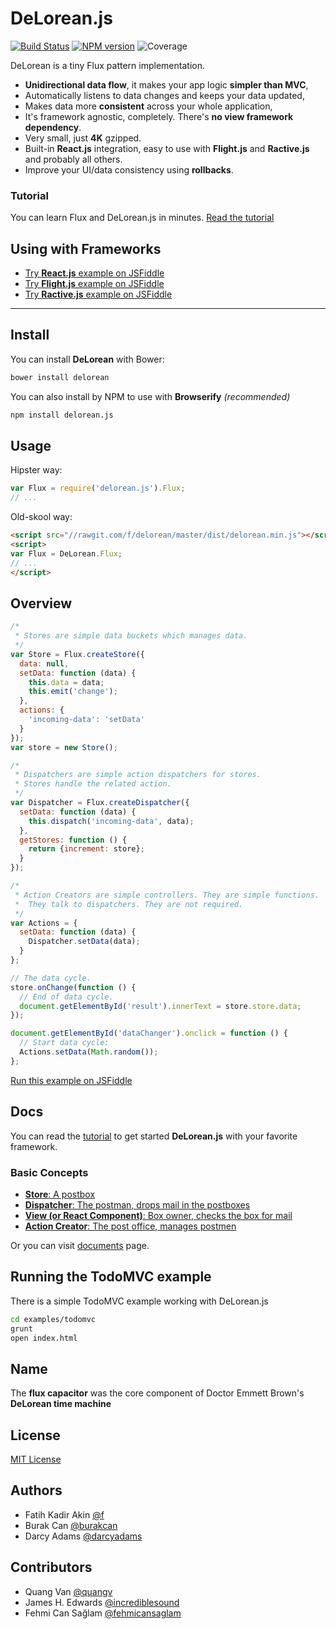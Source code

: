 # DeLorean.js

[![Build Status](https://travis-ci.org/deloreanjs/delorean.svg?branch=master)](https://travis-ci.org/deloreanjs/delorean)
 [![NPM version](https://badge.fury.io/js/delorean.js.svg)](http://badge.fury.io/js/delorean.js)
 ![Coverage](http://progressed.io/bar/84?title=coverage)

DeLorean is a tiny Flux pattern implementation.

  - **Unidirectional data flow**, it makes your app logic **simpler than MVC**,
  - Automatically listens to data changes and keeps your data updated,
  - Makes data more **consistent** across your whole application,
  - It's framework agnostic, completely. There's **no view framework dependency**.
  - Very small, just **4K** gzipped.
  - Built-in **React.js** integration, easy to use with **Flight.js** and **Ractive.js** and probably all others.
  - Improve your UI/data consistency using **rollbacks**.

### Tutorial

You can learn Flux and DeLorean.js in minutes. [Read the tutorial](./docs/tutorial.md)

## Using with Frameworks

  - [Try **React.js** example on JSFiddle](http://jsfiddle.net/fkadev/a2ms7rcc/)
  - [Try **Flight.js** example on JSFiddle](http://jsfiddle.net/fkadev/1cw9Leau/)
  - [Try **Ractive.js** example on JSFiddle](http://jsfiddle.net/PhilJ/2r1k2k90/2/)

---

## Install

You can install **DeLorean** with Bower:

```bash
bower install delorean
```

You can also install by NPM to use with **Browserify** *(recommended)*

```bash
npm install delorean.js
```

## Usage

Hipster way:

```js
var Flux = require('delorean.js').Flux;
// ...
```

Old-skool way:

```html
<script src="//rawgit.com/f/delorean/master/dist/delorean.min.js"></script>
<script>
var Flux = DeLorean.Flux;
// ...
</script>
```

## Overview

```javascript
/*
 * Stores are simple data buckets which manages data.
 */
var Store = Flux.createStore({
  data: null,
  setData: function (data) {
    this.data = data;
    this.emit('change');
  },
  actions: {
    'incoming-data': 'setData'
  }
});
var store = new Store();

/*
 * Dispatchers are simple action dispatchers for stores.
 * Stores handle the related action.
 */
var Dispatcher = Flux.createDispatcher({
  setData: function (data) {
    this.dispatch('incoming-data', data);
  },
  getStores: function () {
    return {increment: store};
  }
});

/*
 * Action Creators are simple controllers. They are simple functions.
 *  They talk to dispatchers. They are not required.
 */
var Actions = {
  setData: function (data) {
    Dispatcher.setData(data);
  }
};

// The data cycle.
store.onChange(function () {
  // End of data cycle.
  document.getElementById('result').innerText = store.store.data;
});

document.getElementById('dataChanger').onclick = function () {
  // Start data cycle:
  Actions.setData(Math.random());
};
```
[Run this example on JSFiddle](http://jsfiddle.net/fkadev/40cx3146/)

## Docs

You can read the [tutorial](./docs/tutorial.md) to get started
**DeLorean.js** with your favorite framework.

### Basic Concepts

  - [**Store**: A postbox](./docs/store.md)
  - [**Dispatcher**: The postman, drops mail in the postboxes](./docs/dispatcher.md)
  - [**View (or React Component)**: Box owner, checks the box for mail](./docs/views.md)
  - [**Action Creator**: The post office, manages postmen](./docs/actions.md)

Or you can visit [documents](./docs) page.

## Running the TodoMVC example

There is a simple TodoMVC example working with DeLorean.js

```bash
cd examples/todomvc
grunt
open index.html
```

## Name

The **flux capacitor** was the core component of Doctor Emmett Brown's **DeLorean time machine**

## License

[MIT License](http://f.mit-license.org)

## Authors

  - Fatih Kadir Akin [@f](https://github.com/f)
  - Burak Can [@burakcan](https://github.com/burakcan)
  - Darcy Adams [@darcyadams](https://github.com/darcyadams)

## Contributors

  - Quang Van [@quangv](https://github.com/quangv)
  - James H. Edwards [@incrediblesound](https://github.com/incrediblesound)
  - Fehmi Can Sağlam [@fehmicansaglam](https://github.com/fehmicansaglam)
